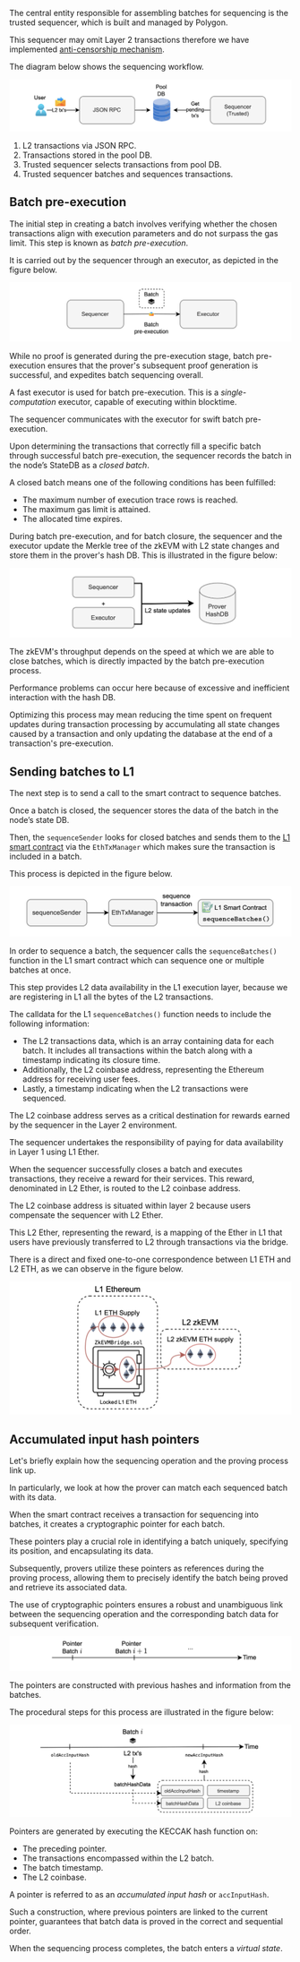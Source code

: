 The central entity responsible for assembling batches for sequencing is the trusted sequencer, which is built and managed by Polygon.

This sequencer may omit Layer 2 transactions therefore we have implemented [anti-censorship mechanism](https://docs.polygon.technology/zkEVM/architecture/protocol/malfunction-resistance/sequencer-resistance/).

The diagram below shows the sequencing workflow.

![Figure: ](../../../img/zkEVM/sqb-l2-txs-seq-batches.png)

1. L2 transactions via JSON RPC.
2. Transactions stored in the pool DB.
3. Trusted sequencer selects transactions from pool DB.
4. Trusted sequencer batches and sequences transactions.

## Batch pre-execution

The initial step in creating a batch involves verifying whether the chosen transactions align with execution parameters and do not surpass the gas limit. This step is known as _batch pre-execution_.

It is carried out by the sequencer through an executor, as depicted in the figure below.

![Figure: Pre-execution](../../../img/zkEVM/sqb-batch-preexecution.png)

While no proof is generated during the pre-execution stage, batch pre-execution ensures that the prover's subsequent proof generation is successful, and expedites batch sequencing overall.

A fast executor is used for batch pre-execution. This is a _single-computation_ executor, capable of executing within blocktime.

The sequencer communicates with the executor for swift batch pre-execution.

Upon determining the transactions that correctly fill a specific batch through successful batch pre-execution, the sequencer records the batch in the node’s StateDB as a _closed batch_. 

A closed batch means one of the following conditions has been fulfilled:

- The maximum number of execution trace rows is reached. 
- The maximum gas limit is attained. 
- The allocated time expires.

During batch pre-execution, and for batch closure, the sequencer and the executor update the Merkle tree of the zkEVM with L2 state changes and store them in the prover's hash DB. This is illustrated in the figure below:

![Figure: Update L2 state](../../../img/zkEVM/sqb-l2-state-update-01.png)

The zkEVM's throughput depends on the speed at which we are able to close batches, which is directly impacted by the batch pre-execution process.

Performance problems can occur here because of excessive and inefficient interaction with the hash DB.


Optimizing this process may mean reducing the time spent on frequent updates during transaction processing by accumulating all state changes caused by a transaction and only updating the database at the end of a transaction's pre-execution.

## Sending batches to L1

The next step is to send a call to the smart contract to sequence batches.

Once a batch is closed, the sequencer stores the data of the batch in the node’s state DB.

Then, the $\texttt{sequenceSender}$ looks for closed batches and sends them to the [L1 smart contract](https://github.com/0xPolygonHermez/zkevm-contracts/blob/main/contracts/PolygonZkEVM.sol) via the $\texttt{EthTxManager}$ which makes sure the transaction is included in a batch.

This process is depicted in the figure below.

![Figure: Sequence sender and ETH Tx Manager](../../../img/zkEVM/sqb-seq-sender-tx-manager.png)

In order to sequence a batch, the sequencer calls the $\texttt{sequenceBatches()}$ function in the L1 smart contract which can sequence one or multiple batches at once.


This step provides L2 data availability in the L1 execution layer, because we are registering in L1 all the bytes of the L2 transactions.

The calldata for the L1 $\texttt{sequenceBatches()}$​ function needs to include the following information:

- The L2 transactions data, which is an array containing data for each batch. It includes all transactions within the batch along with a timestamp indicating its closure time. 
- Additionally, the L2 coinbase address, representing the Ethereum address for receiving user fees.
- Lastly, a timestamp indicating when the L2 transactions were sequenced.

The L2 coinbase address serves as a critical destination for rewards earned by the sequencer in the Layer 2 environment.

The sequencer undertakes the responsibility of paying for data availability in Layer 1 using L1 Ether.

When the sequencer successfully closes a batch and executes transactions, they receive a reward for their services. This reward, denominated in L2 Ether, is routed to the L2 coinbase address.

The L2 coinbase address is situated within layer 2 because users compensate the sequencer with L2 Ether. 

This L2 Ether, representing the reward, is a mapping of the Ether in L1 that users have previously transferred to L2 through transactions via the bridge.

There is a direct and fixed one-to-one correspondence between L1 ETH and L2 ETH, as we can observe in the figure below.

![Figure: L1 ETH and L2 ETH equivalence](../../../img/zkEVM/sqb-l1-and-l2-eth-equiv.png)

## Accumulated input hash pointers

Let's briefly explain how the sequencing operation and the proving process link up.

In particularly, we look at how the prover can match each sequenced batch with its data.

When the smart contract receives a transaction for sequencing into batches, it creates a cryptographic pointer for each batch.

These pointers play a crucial role in identifying a batch uniquely, specifying its position, and encapsulating its data.

Subsequently, provers utilize these pointers as references during the proving process, allowing them to precisely identify the batch being proved and retrieve its associated data.

The use of cryptographic pointers ensures a robust and unambiguous link between the sequencing operation and the corresponding batch data for subsequent verification.

![Figure: Sequence of batches - ... timeline](../../../img/zkEVM/sqb-batches-timeline.png)

The pointers are constructed with previous hashes and information from the batches.

The procedural steps for this process are illustrated in the figure below:

![Figure: Stringing together batch hash data](../../../img/zkEVM/sqb-stringing-batches-together.png)

Pointers are generated by executing the KECCAK hash function on:

- The preceding pointer.
- The transactions encompassed within the L2 batch.
- The batch timestamp. 
- The L2 coinbase.

A pointer is referred to as an *accumulated input hash* or $\texttt{accInputHash}$.

Such a construction, where previous pointers are linked to the current pointer, guarantees that batch data is proved in the correct and sequential order.

When the sequencing process completes, the batch enters a _virtual state_.
